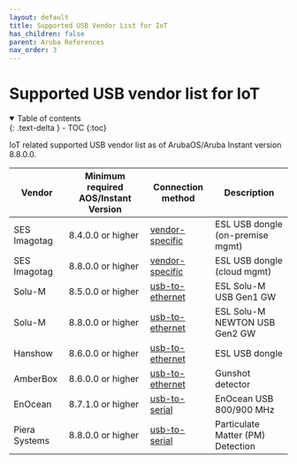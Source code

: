 ```yaml
---
layout: default
title: Supported USB Vendor List for IoT
has_children: false
parent: Aruba References
nav_order: 3
---
```


# Supported USB vendor list for IoT

<details open markdown="block">
  <summary>
    Table of contents
  </summary>
  {: .text-delta }
- TOC
{:toc}
</details>

IoT related supported USB vendor list as of ArubaOS/Aruba Instant version 8.8.0.0.

|Vendor|Minimum required AOS/Instant Version|Connection method|Description|
|-|-|-|-|
| SES Imagotag|8.4.0.0 or higher|[vendor-specific](../iot-concepts/iot-connectivity/aruba_iot_connectivity_index.md#vendor-specific-implementations)| ESL USB dongle (on-premise mgmt) |
| SES Imagotag|8.8.0.0 or higher|[vendor-specific](../iot-concepts/iot-connectivity/aruba_iot_connectivity_index.md#vendor-specific-implementations)| ESL USB dongle (cloud mgmt) |
| Solu-M|8.5.0.0 or higher|[usb-to-ethernet](../iot-concepts/iot-connectivity/aruba_iot_connectivity_index.md#usb-to-ethernet)| ESL Solu-M USB Gen1 GW|
| Solu-M|8.8.0.0 or higher|[usb-to-ethernet](../iot-concepts/iot-connectivity/aruba_iot_connectivity_index.md#usb-to-ethernet)| ESL Solu-M NEWTON USB Gen2 GW|
| Hanshow|8.6.0.0 or higher|[usb-to-ethernet](../iot-concepts/iot-connectivity/aruba_iot_connectivity_index.md#usb-to-ethernet)| ESL USB dongle |
| AmberBox|8.6.0.0 or higher|[usb-to-ethernet](../iot-concepts/iot-connectivity/aruba_iot_connectivity_index.md#usb-to-ethernet)| Gunshot detector |
| EnOcean|8.7.1.0 or higher|[usb-to-serial](../iot-concepts/iot-connectivity/aruba_iot_connectivity_index.md#usb-to-serial)|EnOcean USB 800/900 MHz |
| Piera Systems|8.8.0.0 or higher|[usb-to-serial](../iot-concepts/iot-connectivity/aruba_iot_connectivity_index.md#usb-to-serial)|Particulate Matter (PM) Detection |